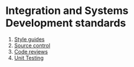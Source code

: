 # Integration and Systems Development standards

1. [Style guides](style_guides/readme.md)
2. [Source control](source_control/readme.md)
3. [Code reviews](code_reviews/readme.md)
4. [Unit Testing](unit_testing/readme.md)
